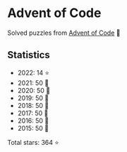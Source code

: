 # Advent of Code

Solved puzzles from [Advent of Code](https://adventofcode.com) :christmas_tree:

## Statistics

- 2022: 14 :star:
- 2021: 50 :star2:
- 2020: 50 :star2:
- 2019: 50 :star2:
- 2018: 50 :star2:
- 2017: 50 :star2:
- 2016: 50 :star2:
- 2015: 50 :star2:

Total stars: 364 :star:
